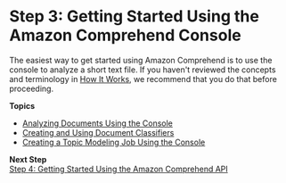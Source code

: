 # Step 3: Getting Started Using the Amazon Comprehend Console<a name="get-started-console"></a>

The easiest way to get started using Amazon Comprehend is to use the console to analyze a short text file\. If you haven't reviewed the concepts and terminology in [How It Works](how-it-works.md), we recommend that you do that before proceeding\.

**Topics**
+ [Analyzing Documents Using the Console](get-started-console-analysis.md)
+ [Creating and Using Document Classifiers](getting-started-document-classification.md)
+ [Creating a Topic Modeling Job Using the Console](getting-started-console-topics.md)

**Next Step**  
[Step 4: Getting Started Using the Amazon Comprehend API](get-started-api.md)